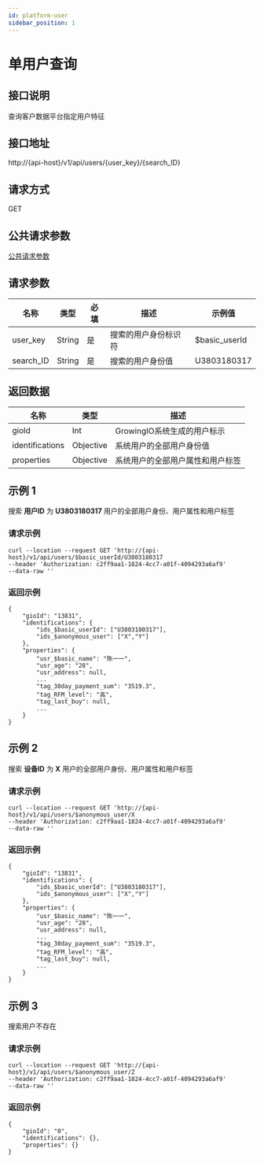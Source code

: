 ```yaml
---
id: platform-user
sidebar_position: 1
---
```


# 单用户查询

## 接口说明
查询客户数据平台指定用户特征

## 接口地址
http://{api-host}/v1/api/users/{user_key}/{search_ID}

## 请求方式
GET

## 公共请求参数
[公共请求参数](../common-args)

## 请求参数
| 名称 | 类型 | 必填 | 描述 | 示例值 |
| --- | --- | --- | --- | --- |
| user_key | String | 是 | 搜索的用户身份标识符 | $basic_userId |
| search_ID | String | 是 | 搜索的用户身份值 | U3803180317 |

## 返回数据

| 名称 | 类型 | 描述 |
| --- | --- | --- |
| gioId | Int | GrowingIO系统生成的用户标示 |
| identifications | Objective| 系统用户的全部用户身份值 |
| properties | Objective | 系统用户的全部用户属性和用户标签 |

## 示例 1
搜索 **用户ID** 为 **U3803180317** 用户的全部用户身份、用户属性和用户标签

### 请求示例
```
curl --location --request GET 'http://{api-host}/v1/api/users/$basic_userId/U3803180317
--header 'Authorization: c2ff9aa1-1824-4cc7-a01f-4094293a6af9' 
--data-raw ''
```
### 返回示例
```
{
    "gioId": "13831",
    "identifications": {
        "ids_$basic_userId": ["U3803180317"],
        "ids_$anonymous_user": ["X","Y"]
    },
    "properties": {
        "usr_$basic_name": "陈一一",
        "usr_age": "28",
        "usr_address": null,
        ...
        "tag_30day_payment_sum": "3519.3",
        "tag_RFM_level": "高",
        "tag_last_buy": null,
        ...
    }
}
```

## 示例 2
搜索 **设备ID** 为 **X** 用户的全部用户身份、用户属性和用户标签

### 请求示例
```
curl --location --request GET 'http://{api-host}/v1/api/users/$anonymous_user/X
--header 'Authorization: c2ff9aa1-1824-4cc7-a01f-4094293a6af9' 
--data-raw ''
```
### 返回示例
```
{
    "gioId": "13831",
    "identifications": {
        "ids_$basic_userId": ["U3803180317"],
        "ids_$anonymous_user": ["X","Y"]
    },
    "properties": {
        "usr_$basic_name": "陈一一",
        "usr_age": "28",
        "usr_address": null,
        ...
        "tag_30day_payment_sum": "3519.3",
        "tag_RFM_level": "高",
        "tag_last_buy": null,
        ...
    }
}
```

## 示例 3
搜索用户不存在
### 请求示例
```
curl --location --request GET 'http://{api-host}/v1/api/users/$anonymous_user/Z
--header 'Authorization: c2ff9aa1-1824-4cc7-a01f-4094293a6af9' 
--data-raw ''
```
### 返回示例
```
{
    "gioId": "0",
    "identifications": {},
    "properties": {}
}
```
